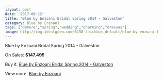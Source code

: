 ```yaml
---
layout: post
date: '2017-08-12'
title: "Blue by Enzoani Bridal Spring 2014 - Galveston"
category: Blue by Enzoani
tags: ["demure","spring","wedding","charming","dresses"]
image: http://img.idealgown.com/6158-thickbox_default/blue-by-enzoani-bridal-spring-2014-galveston.jpg
---
```

Blue by Enzoani Bridal Spring 2014 - Galveston

On Sales: **$147.495**
<a href="https://www.idealgown.com/en/blue-by-enzoani/2689-blue-by-enzoani-bridal-spring-2014-galveston.html"><amp-img layout="responsive" width="600" height="600" src="//img.idealgown.com/6158-thickbox_default/blue-by-enzoani-bridal-spring-2014-galveston.jpg" alt="Blue by Enzoani Bridal Spring 2014 - Galveston 0" /></a>
<a href="https://www.idealgown.com/en/blue-by-enzoani/2689-blue-by-enzoani-bridal-spring-2014-galveston.html"><amp-img layout="responsive" width="600" height="600" src="//img.idealgown.com/6161-thickbox_default/blue-by-enzoani-bridal-spring-2014-galveston.jpg" alt="Blue by Enzoani Bridal Spring 2014 - Galveston 1" /></a>
<a href="https://www.idealgown.com/en/blue-by-enzoani/2689-blue-by-enzoani-bridal-spring-2014-galveston.html"><amp-img layout="responsive" width="600" height="600" src="//img.idealgown.com/6160-thickbox_default/blue-by-enzoani-bridal-spring-2014-galveston.jpg" alt="Blue by Enzoani Bridal Spring 2014 - Galveston 2" /></a>
<a href="https://www.idealgown.com/en/blue-by-enzoani/2689-blue-by-enzoani-bridal-spring-2014-galveston.html"><amp-img layout="responsive" width="600" height="600" src="//img.idealgown.com/6159-thickbox_default/blue-by-enzoani-bridal-spring-2014-galveston.jpg" alt="Blue by Enzoani Bridal Spring 2014 - Galveston 3" /></a>

Buy it: [Blue by Enzoani Bridal Spring 2014 - Galveston](https://www.idealgown.com/en/blue-by-enzoani/2689-blue-by-enzoani-bridal-spring-2014-galveston.html "Blue by Enzoani Bridal Spring 2014 - Galveston")

View more: [Blue by Enzoani](https://www.idealgown.com/en/33-blue-by-enzoani "Blue by Enzoani")